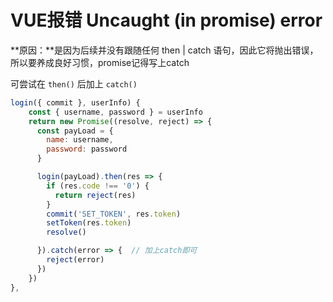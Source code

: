 # VUE报错 Uncaught (in promise) error

**原因：**是因为后续并没有跟随任何 then | catch 语句，因此它将抛出错误，所以要养成良好习惯，promise记得写上catch

可尝试在 `then()` 后加上 `catch()`

```javascript
login({ commit }, userInfo) {
    const { username, password } = userInfo
    return new Promise((resolve, reject) => {
      const payLoad = {
        name: username,
        password: password
      }

      login(payLoad).then(res => {
        if (res.code !== '0') {
          return reject(res)
        }
        commit('SET_TOKEN', res.token)
        setToken(res.token)
        resolve()

      }).catch(error => {  // 加上catch即可
        reject(error)
      })
    })
},
```

